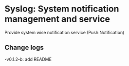 # Syslog: System notification management and service

Provide system wise notification service (Push Notification)

## Change logs
-v0.1.2-b: add README
